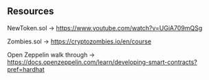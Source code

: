 ## Resources
NewToken.sol ->  https://www.youtube.com/watch?v=UGiA709mQSg

Zombies.sol -> https://cryptozombies.io/en/course

Open Zeppelin walk through -> https://docs.openzeppelin.com/learn/developing-smart-contracts?pref=hardhat
